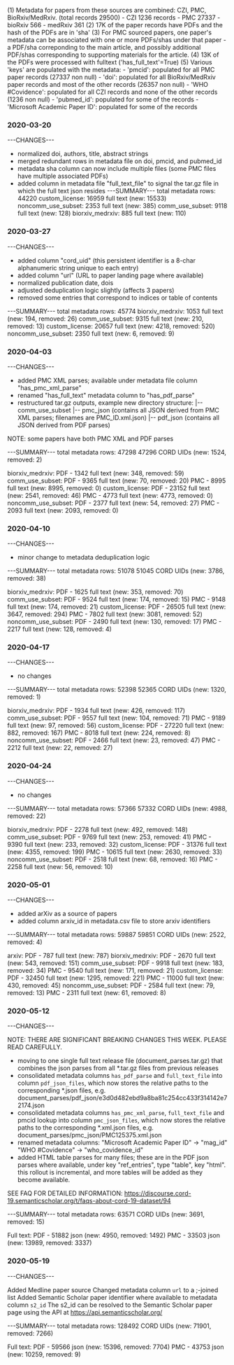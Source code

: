 (1) Metadata for papers from these sources are combined: CZI, PMC, BioRxiv/MedRxiv. (total records 29500)
	- CZI 1236 records
	- PMC 27337
	- bioRxiv 566
	- medRxiv 361
(2) 17K of the paper records have PDFs and the hash of the PDFs are in 'sha'
(3) For PMC sourced papers, one paper's metadata can be associated with one or more PDFs/shas under that paper - a PDF/sha correponding to the main article, and possibly additional PDF/shas corresponding to supporting materials for the article.
(4)	13K of the PDFs were processed with fulltext ('has_full_text'=True)
(5) Various 'keys' are populated with the metadata:
	- 'pmcid': populated for all PMC paper records (27337 non null)
	- 'doi': populated for all BioRxiv/MedRxiv paper records and most of the other records (26357 non null)
	- 'WHO #Covidence': populated for all CZI records and none of the other records (1236 non null)
	- 'pubmed_id': populated for some of the records
	- 'Microsoft Academic Paper ID': populated for some of the records




### 2020-03-20
---CHANGES---
* normalized doi, authors, title, abstract strings
* merged redundant rows in metadata file on doi, pmcid, and pubmed_id
* metadata sha column can now include multiple files (some PMC files have multiple associated PDFs)
* added column in metadata file "full_text_file" to signal the tar.gz file in which the full text json resides
---SUMMARY---
total metadata rows: 44220
custom_license: 16959 full text (new: 15533)
noncomm_use_subset: 2353 full text (new: 385)
comm_use_subset: 9118 full text (new: 128)
biorxiv_medrxiv: 885 full text (new: 110)




### 2020-03-27
---CHANGES---
* added column "cord_uid" (this persistent identifier is a 8-char alphanumeric string unique to each entry)
* added column "url" (URL to paper landing page where available)
* normalized publication date, dois
* adjusted deduplication logic slightly (affects 3 papers)
* removed some entries that correspond to indices or table of contents

---SUMMARY---
total metadata rows: 45774
biorxiv_medrxiv: 1053 full text (new: 194, removed: 26)
comm_use_subset: 9315 full text (new: 210, removed: 13)
custom_license: 20657 full text (new: 4218, removed: 520)
noncomm_use_subset: 2350 full text (new: 6, removed: 9)



### 2020-04-03
---CHANGES---
* added PMC XML parses; available under metadata file column "has_pmc_xml_parse"
* renamed "has_full_text" metadata column to "has_pdf_parse"
* restructured tar.gz outputs, example new directory structure:
|-- comm_use_subset
   |-- pmc_json (contains all JSON derived from PMC XML parses; filenames are PMC_ID.xml.json)
   |-- pdf_json (contains all JSON derived from PDF parses)

NOTE: some papers have both PMC XML and PDF parses

---SUMMARY---
total metadata rows: 47298
47296 CORD UIDs (new: 1524, removed: 2)

biorxiv_medrxiv:
  PDF - 1342 full text (new: 348, removed: 59)
comm_use_subset:
  PDF - 9365 full text (new: 70, removed: 20)
  PMC - 8995 full text (new: 8995, removed: 0)
custom_license:
  PDF - 23152 full text (new: 2541, removed: 46)
  PMC - 4773 full text (new: 4773, removed: 0)
noncomm_use_subset:
  PDF - 2377 full text (new: 54, removed: 27)
  PMC - 2093 full text (new: 2093, removed: 0)



### 2020-04-10
---CHANGES---
* minor change to metadata deduplication logic

---SUMMARY---
total metadata rows: 51078
51045 CORD UIDs (new: 3786, removed: 38)

biorxiv_medrxiv:
  PDF - 1625 full text (new: 353, removed: 70)
comm_use_subset:
  PDF - 9524 full text (new: 174, removed: 15)
  PMC - 9148 full text (new: 174, removed: 21)
custom_license:
  PDF - 26505 full text (new: 3647, removed: 294)
  PMC - 7802 full text (new: 3081, removed: 52)
noncomm_use_subset:
  PDF - 2490 full text (new: 130, removed: 17)
  PMC - 2217 full text (new: 128, removed: 4)



### 2020-04-17
---CHANGES---
* no changes

---SUMMARY---
total metadata rows: 52398
52365 CORD UIDs (new: 1320, removed: 1)

biorxiv_medrxiv:
  PDF - 1934 full text (new: 426, removed: 117)
comm_use_subset:
  PDF - 9557 full text (new: 104, removed: 71)
  PMC - 9189 full text (new: 97, removed: 56)
custom_license:
  PDF - 27220 full text (new: 882, removed: 167)
  PMC - 8018 full text (new: 224, removed: 8)
noncomm_use_subset:
  PDF - 2466 full text (new: 23, removed: 47)
  PMC - 2212 full text (new: 22, removed: 27)



### 2020-04-24
---CHANGES---
* no changes

---SUMMARY---
total metadata rows: 57366
57332 CORD UIDs (new: 4988, removed: 22)

biorxiv_medrxiv:
  PDF - 2278 full text (new: 492, removed: 148)
comm_use_subset:
  PDF - 9769 full text (new: 253, removed: 41)
  PMC - 9390 full text (new: 233, removed: 32)
custom_license:
  PDF - 31376 full text (new: 4355, removed: 199)
  PMC - 10615 full text (new: 2630, removed: 33)
noncomm_use_subset:
  PDF - 2518 full text (new: 68, removed: 16)
  PMC - 2258 full text (new: 56, removed: 10)


### 2020-05-01
---CHANGES---
* added arXiv as a source of papers
* added column arxiv_id in metadata.csv file to store arxiv identifiers

---SUMMARY---
total metadata rows: 59887
59851 CORD UIDs (new: 2522, removed: 4)

arxiv:
  PDF - 787 full text (new: 787)
biorxiv_medrxiv:
  PDF - 2670 full text (new: 543, removed: 151)
comm_use_subset:
  PDF - 9918 full text (new: 183, removed: 34)
  PMC - 9540 full text (new: 171, removed: 21)
custom_license:
  PDF - 32450 full text (new: 1295, removed: 221)
  PMC - 11000 full text (new: 430, removed: 45)
noncomm_use_subset:
  PDF - 2584 full text (new: 79, removed: 13)
  PMC - 2311 full text (new: 61, removed: 8)




### 2020-05-12
---CHANGES---

NOTE: THERE ARE SIGNIFICANT BREAKING CHANGES THIS WEEK. 
      PLEASE READ CAREFULLY.

* moving to one single full text release file (document_parses.tar.gz) 
  that combines the json parses from all *.tar.gz files from 
  previous releases 
* consolidated metadata columns `has_pdf_parse` and `full_text_file` 
  into column `pdf_json_files`, which now stores the relative paths to the
  corresponding *.json files, 
  e.g. document_parses/pdf_json/e3d0d482ebd9a8ba81c254cc433f314142e72174.json
* consolidated metadata columns `has_pmc_xml_parse`, `full_text_file` and
  pmcid lookup into column `pmc_json_files`, which now stores the relative
  paths to the corresponding *.xml.json files,
  e.g. document_parses/pmc_json/PMC125375.xml.json
* renamed metadata columns: 
    "Microsoft Academic Paper ID" -> "mag_id"
    "WHO #Covidence" -> "who_covidence_id"
* added HTML table parses for many files; these are in the PDF json parses 
  where available, under key "ref_entries", type "table", key "html". this 
  rollout is incremental, and more tables will be added as they become 
  available.
  
SEE FAQ FOR DETAILED INFORMATION: 
https://discourse.cord-19.semanticscholar.org/t/faqs-about-cord-19-dataset/94
 

---SUMMARY---
total metadata rows: 63571
CORD UIDs (new: 3691, removed: 15)

Full text:
  PDF - 51882 json (new: 4950, removed: 1492)
  PMC - 33503 json (new: 13989, removed: 3337)


### 2020-05-19
---CHANGES---

Added Medline paper source
Changed metadata column `url` to a ;-joined list
Added Semantic Scholar paper identifier where available to metadata column `s2_id`
	The s2_id can be resolved to the Semantic Scholar paper page using the API at https://api.semanticscholar.org/


---SUMMARY---
total metadata rows: 128492
CORD UIDs (new: 71901, removed: 7266)

Full text:
  PDF - 59566 json (new: 15396, removed: 7704)
  PMC - 43753 json (new: 10259, removed: 9)
